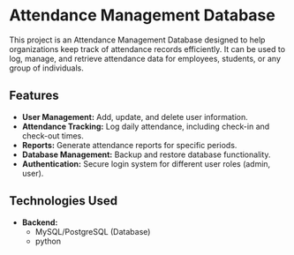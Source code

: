 # Attendance Management Database

This project is an Attendance Management Database designed to help organizations keep track of attendance records efficiently. It can be used to log, manage, and retrieve attendance data for employees, students, or any group of individuals.

## Features

- **User Management:** Add, update, and delete user information.
- **Attendance Tracking:** Log daily attendance, including check-in and check-out times.
- **Reports:** Generate attendance reports for specific periods.
- **Database Management:** Backup and restore database functionality.
- **Authentication:** Secure login system for different user roles (admin, user).

## Technologies Used

- **Backend:** 
  - MySQL/PostgreSQL (Database)
  - python
